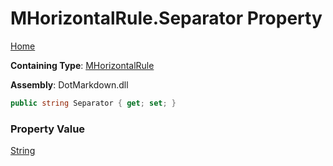 # MHorizontalRule\.Separator Property

[Home](../../../../README.md)

**Containing Type**: [MHorizontalRule](../README.md)

**Assembly**: DotMarkdown\.dll

```csharp
public string Separator { get; set; }
```

### Property Value

[String](https://docs.microsoft.com/en-us/dotnet/api/system.string)

